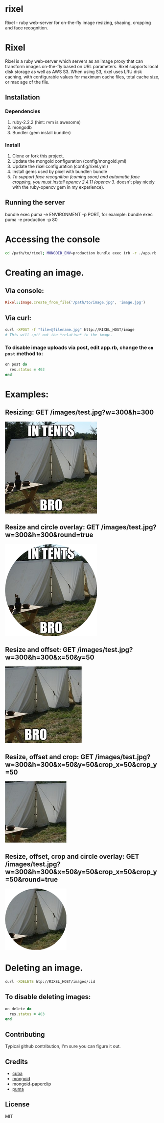 # rixel
Rixel - ruby web-server for on-the-fly image resizing, shaping, cropping and face recognition.

# Rixel
Rixel is a ruby web-server which servers as an image proxy that can transform images on-the-fly based on URL parameters.  Rixel supports local disk storage as well as AWS S3.  When using S3, rixel uses LRU disk caching, with configurable values for maximum cache files, total cache size, or max age of the file.

## Installation

### Dependencies
1. ruby-2.2.2 (hint: rvm is awesome)
2. mongodb
3. Bundler (gem install bundler)

### Install
1. Clone or fork this project.
2. Update the mongoid configuration (config/mongoid.yml)
3. Update the rixel configuration (config/rixel.yml)
4. Install gems used by pixel with bundler: bundle
5. *To support face recognition (coming soon) and automatic face cropping, you must install opencv 2.4.11 (opencv 3.* doesn't play nicely with the ruby-opencv gem in my experience).

## Running the server
bundle exec puma -e ENVIRONMENT -p PORT, for example:
bundle exec puma -e production -p 80

# Accessing the console
```bash
cd /path/to/rixel; MONGOID_ENV=production bundle exec irb -r ./app.rb
```

# Creating an image.
## Via console:
```ruby
Rixel::Image.create_from_file('/path/to/image.jpg', 'image.jpg')
```
## Via curl:
```bash
curl -XPOST -f "file=@filename.jpg" http://RIXEL_HOST/image
# This will spit out the *relative* to the image.
```
### To disable image uploads via post, edit app.rb, change the `on post` method to:
```ruby
on post do
  res.status = 403
end
```

# Examples:
## Resizing: GET /images/test.jpg?w=300&h=300
![/images/test.jpg?w=300&h=300](https://github.com/jondurbin/rixel/raw/master/examples/resize.jpg)
## Resize and circle overlay: GET /images/test.jpg?w=300&h=300&round=true
![/images/test.jpg?w=300&h=300&round=true](https://github.com/jondurbin/rixel/raw/master/examples/resize_round.png)
## Resize and offset: GET /images/test.jpg?w=300&h=300&x=50&y=50
![/images/test.jpg?w=300&h=300&x=50&y=50](https://github.com/jondurbin/rixel/raw/master/examples/resize_offset.jpg)
## Resize, offset and crop: GET /images/test.jpg?w=300&h=300&x=50&y=50&crop_x=50&crop_y=50
![/images/test.jpg?w=300&h=300&x=50&y=50&crop_x=50&crop_y=50](https://github.com/jondurbin/rixel/raw/master/examples/resize_offset_crop.jpg)
## Resize, offset, crop and circle overlay: GET /images/test.jpg?w=300&h=300&x=50&y=50&crop_x=50&crop_y=50&round=true
![/images/test.jpg?w=300&h=300&x=50&y=50&crop_x=50&crop_y=50&round=true](https://github.com/jondurbin/rixel/raw/master/examples/resize_offset_crop_round.jpg)

# Deleting an image.
```bash
curl -XDELETE htp://RIXEL_HOST/images/:id
```
## To disable deleting images:
```ruby
on delete do
  res.status = 403
end
```

## Contributing
Typical github contribution, I'm sure you can figure it out.

## Credits
* [cuba](https://github.com/soveran/cuba)
* [mongoid](https://github.com/mongoid/mongoid)
* [mongoid-paperclip](https://github.com/meskyanichi/mongoid-paperclip)
* [puma](https://github.com/puma/puma)

## License
MIT
